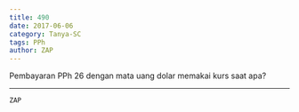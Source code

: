 ```yaml
---
title: 490
date: 2017-06-06
category: Tanya-SC
tags: PPh
author: ZAP
---
```


Pembayaran PPh 26 dengan mata uang dolar memakai kurs saat apa?

---



`ZAP`
